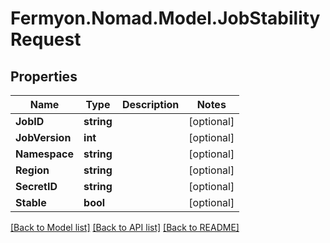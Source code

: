 # Fermyon.Nomad.Model.JobStabilityRequest

## Properties

Name | Type | Description | Notes
------------ | ------------- | ------------- | -------------
**JobID** | **string** |  | [optional] 
**JobVersion** | **int** |  | [optional] 
**Namespace** | **string** |  | [optional] 
**Region** | **string** |  | [optional] 
**SecretID** | **string** |  | [optional] 
**Stable** | **bool** |  | [optional] 

[[Back to Model list]](../README.md#documentation-for-models) [[Back to API list]](../README.md#documentation-for-api-endpoints) [[Back to README]](../README.md)

